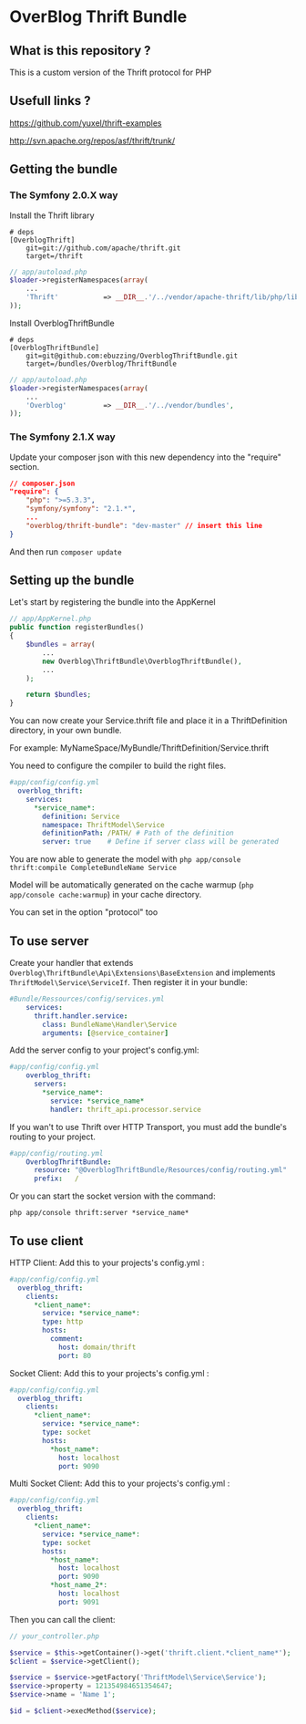 # OverBlog Thrift Bundle #

What is this repository ?
----------------------

This is a custom version of the Thrift protocol for PHP

Usefull links ?
----------------------

https://github.com/yuxel/thrift-examples

http://svn.apache.org/repos/asf/thrift/trunk/

Getting the bundle
------------------
### The Symfony 2.0.X way

Install the Thrift library
```
# deps
[OverblogThrift]
    git=git://github.com/apache/thrift.git
    target=/thrift
```
``` php
// app/autoload.php
$loader->registerNamespaces(array(
    ...
    'Thrift'           => __DIR__.'/../vendor/apache-thrift/lib/php/lib',
));
```

Install OverblogThriftBundle
```
# deps
[OverblogThriftBundle]
    git=git@github.com:ebuzzing/OverblogThriftBundle.git
    target=/bundles/Overblog/ThriftBundle
```
```php
// app/autoload.php
$loader->registerNamespaces(array(
    ...
    'Overblog'         => __DIR__.'/../vendor/bundles',
));
```
### The Symfony 2.1.X way

Update your composer json with this new dependency into the "require" section.
```json
// composer.json
"require": {
    "php": ">=5.3.3",
    "symfony/symfony": "2.1.*",
    ...
    "overblog/thrift-bundle": "dev-master" // insert this line
}
```

And then run ```composer update```

Setting up the bundle
---------------------

Let's start by registering the bundle into the AppKernel
```php
// app/AppKernel.php
public function registerBundles()
{
    $bundles = array(
        ...
        new Overblog\ThriftBundle\OverblogThriftBundle(),
        ...
    );

    return $bundles;
}
```

You can now create your Service.thrift file and place it in a ThriftDefinition directory, in your own bundle.

For example: MyNameSpace/MyBundle/ThriftDefinition/Service.thrift

You need to configure the compiler to build the right files.

```yml
#app/config/config.yml
  overblog_thrift:
    services:
      *service_name*:
        definition: Service
        namespace: ThriftModel\Service
        definitionPath: /PATH/ # Path of the definition
        server: true    # Define if server class will be generated
```

You are now able to generate the model with ```php app/console thrift:compile CompleteBundleName Service```

Model will be automatically generated on the cache warmup (```php app/console cache:warmup```) in your cache directory.

You can set in the option "protocol" too

To use server
-------------

Create your handler that extends `Overblog\ThriftBundle\Api\Extensions\BaseExtension` and implements `ThriftModel\Service\ServiceIf`.
Then register it in your bundle:
```yml
#Bundle/Ressources/config/services.yml
    services:
      thrift.handler.service:
        class: BundleName\Handler\Service
        arguments: [@service_container]
```

Add the server config to your project's config.yml:

```yml
#app/config/config.yml
    overblog_thrift:
      servers:
        *service_name*:
          service: *service_name*
          handler: thrift_api.processor.service
```

If you wan't to use Thrift over HTTP Transport, you must add the bundle's routing to your project.

```yml
#app/config/routing.yml
    OverblogThriftBundle:
      resource: "@OverblogThriftBundle/Resources/config/routing.yml"
      prefix:   /
```

Or you can start the socket version with the command:

    php app/console thrift:server *service_name*

To use client
-------------

HTTP Client: Add this to your projects's config.yml :

```yml
#app/config/config.yml
  overblog_thrift:
    clients:
      *client_name*:
        service: *service_name*:
        type: http
        hosts:
          comment:
            host: domain/thrift
            port: 80
```

Socket Client: Add this to your projects's config.yml :

```yml
#app/config/config.yml
  overblog_thrift:
    clients:
      *client_name*:
        service: *service_name*:
        type: socket
        hosts:
          *host_name*:
            host: localhost
            port: 9090
```

Multi Socket Client: Add this to your projects's config.yml :

```yml
#app/config/config.yml
  overblog_thrift:
    clients:
      *client_name*:
        service: *service_name*:
        type: socket
        hosts:
          *host_name*:
            host: localhost
            port: 9090
          *host_name_2*:
            host: localhost
            port: 9091
```

Then you can call the client:

```php
// your_controller.php

$service = $this->getContainer()->get('thrift.client.*client_name*');
$client = $service->getClient();

$service = $service->getFactory('ThriftModel\Service\Service');
$service->property = 121354984651354647;
$service->name = 'Name 1';

$id = $client->execMethod($service);
```
